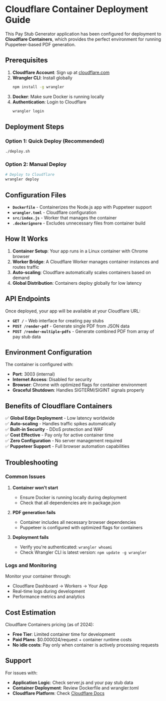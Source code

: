 # Cloudflare Container Deployment Guide

This Pay Stub Generator application has been configured for deployment to **Cloudflare Containers**, which provides the perfect environment for running Puppeteer-based PDF generation.

## Prerequisites

1. **Cloudflare Account**: Sign up at [cloudflare.com](https://cloudflare.com)
2. **Wrangler CLI**: Install globally
   ```bash
   npm install -g wrangler
   ```
3. **Docker**: Make sure Docker is running locally
4. **Authentication**: Login to Cloudflare
   ```bash
   wrangler login
   ```

## Deployment Steps

### Option 1: Quick Deploy (Recommended)
```bash
./deploy.sh
```

### Option 2: Manual Deploy
```bash
# Deploy to Cloudflare
wrangler deploy
```

## Configuration Files

- **`Dockerfile`** - Containerizes the Node.js app with Puppeteer support
- **`wrangler.toml`** - Cloudflare configuration
- **`src/index.js`** - Worker that manages the container
- **`.dockerignore`** - Excludes unnecessary files from container build

## How It Works

1. **Container Setup**: Your app runs in a Linux container with Chrome browser
2. **Worker Bridge**: A Cloudflare Worker manages container instances and routes traffic
3. **Auto-scaling**: Cloudflare automatically scales containers based on demand
4. **Global Distribution**: Containers deploy globally for low latency

## API Endpoints

Once deployed, your app will be available at your Cloudflare URL:

- **`GET /`** - Web interface for creating pay stubs
- **`POST /render-pdf`** - Generate single PDF from JSON data
- **`POST /render-multiple-pdfs`** - Generate combined PDF from array of pay stub data

## Environment Configuration

The container is configured with:
- **Port**: 3003 (internal)
- **Internet Access**: Disabled for security
- **Browser**: Chrome with optimized flags for container environment
- **Graceful Shutdown**: Handles SIGTERM/SIGINT signals properly

## Benefits of Cloudflare Containers

✅ **Global Edge Deployment** - Low latency worldwide  
✅ **Auto-scaling** - Handles traffic spikes automatically  
✅ **Built-in Security** - DDoS protection and WAF  
✅ **Cost Effective** - Pay only for active container time  
✅ **Zero Configuration** - No server management required  
✅ **Puppeteer Support** - Full browser automation capabilities  

## Troubleshooting

### Common Issues

1. **Container won't start**
   - Ensure Docker is running locally during deployment
   - Check that all dependencies are in package.json

2. **PDF generation fails**
   - Container includes all necessary browser dependencies
   - Puppeteer is configured with optimized flags for containers

3. **Deployment fails**
   - Verify you're authenticated: `wrangler whoami`
   - Check Wrangler CLI is latest version: `npm update -g wrangler`

### Logs and Monitoring

Monitor your container through:
- Cloudflare Dashboard → Workers → Your App
- Real-time logs during development
- Performance metrics and analytics

## Cost Estimation

Cloudflare Containers pricing (as of 2024):
- **Free Tier**: Limited container time for development
- **Paid Plans**: $0.000024/request + container runtime costs
- **No idle costs**: Pay only when container is actively processing requests

## Support

For issues with:
- **Application Logic**: Check server.js and your pay stub data
- **Container Deployment**: Review Dockerfile and wrangler.toml
- **Cloudflare Platform**: Check [Cloudflare Docs](https://developers.cloudflare.com/containers/) 